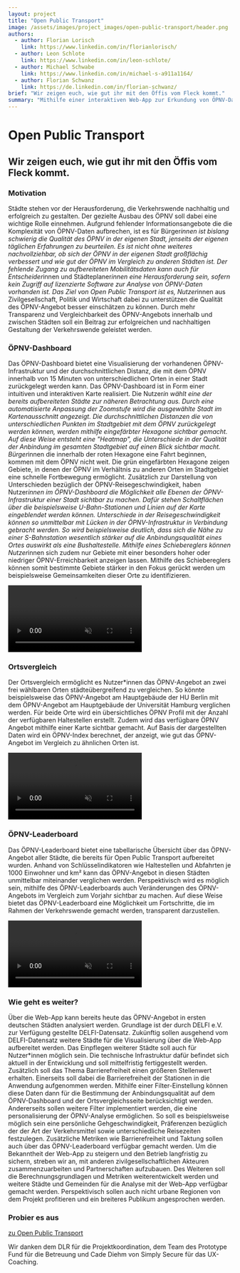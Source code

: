 ```yaml
---
layout: project
title: "Open Public Transport"
image: /assets/images/project_images/open-public-transport/header.png
authors:
  - author: Florian Lorisch
    link: https://www.linkedin.com/in/florianlorisch/
  - author: Leon Schlote
    link: https://www.linkedin.com/in/leon-schlote/
  - author: Michael Schwabe
    link: https://www.linkedin.com/in/michael-s-a911a1164/
  - author: Florian Schwanz
    link: https://de.linkedin.com/in/florian-schwanz/
brief: "Wir zeigen euch, wie gut ihr mit den Öffis vom Fleck kommt."
summary: "Mithilfe einer interaktiven Web-App zur Erkundung von ÖPNV-Daten schafft Open Puplic Transport mehr Transparenz über die Qualität des ÖPNV in deutschen Städten."
---
```


# Open Public Transport

## Wir zeigen euch, wie gut ihr mit den Öffis vom Fleck kommt.

### Motivation

Städte stehen vor der Herausforderung, die Verkehrswende nachhaltig und erfolgreich zu gestalten. Der gezielte Ausbau des ÖPNV soll dabei eine wichtige Rolle einnehmen. Aufgrund fehlender Informationsangebote die die Komplexität von ÖPNV-Daten aufbrechen, ist es für Bürger*innen ist bislang schwierig die Qualität des ÖPNV in der eigenen Stadt, jenseits der eigenen täglichen Erfahrungen zu beurteilen. Es ist nicht ohne weiteres nachvollziehbar, ob sich der ÖPNV in der eigenen Stadt großflächig verbessert und wie gut der ÖPNV im Vergleich zu anderen Städten ist. Der fehlende Zugang zu aufbereiteten Mobilitätsdaten kann auch für Entscheider*innen und Städteplaner*innen eine Herausforderung sein, sofern kein Zugriff auf lizenzierte Software zur Analyse von ÖPNV-Daten vorhanden ist. 
Das Ziel von Open Public Transport ist es, Nutzer*innen aus Zivilgesellschaft, Politik und Wirtschaft dabei zu unterstützen die Qualität des ÖPNV-Angebot besser einschätzen zu können. Durch mehr Transparenz und Vergleichbarkeit des ÖPNV-Angebots innerhalb und zwischen Städten soll ein Beitrag zur erfolgreichen und nachhaltigen Gestaltung der Verkehrswende geleistet werden.

### ÖPNV-Dashboard

Das ÖPNV-Dashboard bietet eine Visualisierung der vorhandenen ÖPNV-Infrastruktur und der durchschnittlichen Distanz, die mit dem ÖPNV innerhalb von 15 Minuten von unterschiedlichen Orten in einer Stadt zurückgelegt werden kann. Das ÖPNV-Dashboard ist in Form einer intuitiven und interaktiven Karte realisiert. 
Die Nutzer*in wählt eine der bereits aufbereiteten Städte zur näheren Betrachtung aus. Durch eine automatisierte Anpassung der Zoomstufe wird die ausgewählte Stadt im Kartenausschnitt angezeigt. Die durchschnittlichen Distanzen die von unterschiedlichen Punkten im Stadtgebiet mit dem ÖPNV zurückgelegt werden können, werden mithilfe eingefärbter Hexagone sichtbar gemacht. Auf diese Weise entsteht eine "Heatmap", die Unterschiede in der Qualität der Anbindung im gesamten Stadtgebiet auf einen Blick sichtbar macht. Bürger*innen die innerhalb der roten Hexagone eine Fahrt beginnen, kommen mit dem ÖPNV nicht weit. Die grün eingefärbten Hexagone zeigen Gebiete, in denen der ÖPNV im Verhältnis zu anderen Orten im Stadtgebiet eine schnelle Fortbewegung ermöglicht. 
Zusätzlich zur Darstellung von Unterschieden bezüglich der 
ÖPNV-Reisegeschwindigkeit, haben Nutzer*innen im ÖPNV-Dashboard die Möglichkeit alle Ebenen der ÖPNV-Infrastruktur einer Stadt sichtbar zu machen. Dafür stehen Schaltflächen über die beispielsweise U-Bahn-Stationen und Linien auf der Karte eingeblendet werden können. Unterschiede in der Reisegeschwindigkeit können so unmittelbar mit Lücken in der ÖPNV-Infrastruktur in Verbindung gebracht werden. So wird beispielsweise deutlich, dass sich die Nähe zu einer S-Bahnstation wesentlich stärker auf die Anbindungsqualität eines Ortes auswirkt als eine Bushaltestelle.
Mithilfe eines Schiebereglers können Nutzer*innen sich zudem nur Gebiete mit einer besonders hoher oder niedriger ÖPNV-Erreichbarkeit anzeigen lassen. Mithilfe des Schiebereglers können somit bestimmte Gebiete stärker in den Fokus gerückt werden um beispielsweise Gemeinsamkeiten dieser Orte zu identifizieren.

<video src="/assets/images/project_images/open-public-transport/01-dashboard.mov" autoplay controls muted loop></video>

### Ortsvergleich

Der Ortsvergleich ermöglicht es Nutzer*innen das ÖPNV-Angebot an zwei frei wählbaren Orten städteübergreifend zu vergleichen. So könnte beispielsweise das ÖPNV-Angebot am Hauptgebäude der HU Berlin mit dem ÖPNV-Angebot am Hauptgebäude der Universität Hamburg verglichen werden.
Für beide Orte wird ein übersichtliches ÖPNV Profil mit der Anzahl der verfügbaren Haltestellen erstellt. Zudem wird das verfügbare ÖPNV Angebot mithilfe einer Karte sichtbar gemacht. Auf Basis der dargestellten Daten wird ein ÖPNV-Index berechnet, der anzeigt, wie gut das ÖPNV-Angebot im Vergleich zu ähnlichen Orten ist. 

<video src="/assets/images/project_images/open-public-transport/02-comparison.mov" autoplay controls muted loop></video>

### ÖPNV-Leaderboard

Das ÖPNV-Leaderboard bietet eine tabellarische Übersicht über das ÖPNV-Angebot aller Städte, die bereits für Open Public Transport aufbereitet wurden. Anhand von Schlüsselindikatoren wie Haltestellen und Abfahrten je 1000 Einwohner und km² kann das ÖPNV-Angebot in diesen Städten unmittelbar miteinander verglichen werden. Perspektivisch wird es möglich sein, mithilfe des ÖPNV-Leaderboards auch Veränderungen des ÖPNV-Angebots im Vergleich zum Vorjahr sichtbar zu machen. Auf diese Weise bietet das ÖPNV-Leaderboard eine Möglichkeit um Fortschritte, die im Rahmen der Verkehrswende gemacht werden, transparent darzustellen.

<video src="/assets/images/project_images/open-public-transport/03-leaderboard.mov" autoplay controls muted loop></video>

### Wie geht es weiter?

Über die Web-App kann bereits heute das ÖPNV-Angebot in ersten deutschen Städten analysiert werden. Grundlage ist der durch DELFI e.V. zur Verfügung gestellte DELFI-Datensatz. Zukünftig sollen ausgehend vom DELFI-Datensatz weitere Städte für die Visualisierung über die Web-App aufbereitet werden. Das Einpflegen weiterer Städte soll auch für Nutzer*innen möglich sein. Die technische Infrastruktur dafür befindet sich aktuell in der Entwicklung und soll mittelfristig fertiggestellt werden.
Zusätzlich soll das Thema Barrierefreiheit einen größeren Stellenwert erhalten. Einerseits soll dabei die Barrierefreiheit der Stationen in die Anwendung aufgenommen werden. Mithilfe einer Filter-Einstellung können diese Daten dann für die Bestimmung der Anbindungsqualität auf dem ÖPNV-Dashboard und der Ortsvergleichsseite berücksichtigt werden. Andererseits sollen weitere Filter implementiert werden, die eine personalisierung der ÖPNV-Analyse ermöglichen. So soll es beispielsweise möglich sein eine persönliche Gehgeschwindigkeit, Präferenzen bezüglich der der Art der Verkehrsmittel sowie unterschiedliche Reisezeiten festzulegen. Zusätzliche Metriken wie Barrierefreiheit und Taktung sollen auch über das ÖPNV-Leaderboard verfügbar gemacht werden. 
Um die Bekanntheit der Web-App zu steigern und den Betrieb langfristig zu sichern, streben wir an, mit anderen zivilgesellschaftlichen Akteuren zusammenzuarbeiten und Partnerschaften aufzubauen. Des Weiteren soll die Berechnungsgrundlagen und Metriken weiterentwickelt werden und weitere Städte und Gemeinden für die Analyse mit der Web-App verfügbar gemacht werden. Perspektivisch sollen auch nicht urbane Regionen von dem Projekt profitieren und ein breiteres Publikum angesprochen werden.

### Probier es aus

[zu Open Public Transport](https://openpublictransport.de)

Wir danken dem DLR für die Projektkoordination, dem Team des Prototype Fund für die Betreuung und Cade Diehm von Simply Secure für das UX-Coaching.
